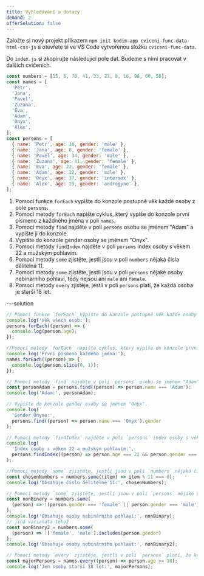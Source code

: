 ```yaml
---
title: Vyhledávání a dotazy
demand: 2
offerSolution: false
---
```


Založte si nový projekt příkazem `npm init kodim-app cviceni-func-data html-css-js` a otevřete si ve VS Code vytvořenou složku `cviceni-func-data`.

Do `index.js` si zkopírujte následující pole dat. Budeme s nimi pracovat v dalších cvičeních.

```js
const numbers = [15, 6, 70, 41, 33, 27, 8, 16, 98, 60, 56];
const names = [
  'Petr',
  'Jana',
  'Pavel',
  'Zuzana',
  'Eva',
  'Adam',
  'Onyx',
  'Alex',
];
const persons = [
  { name: 'Petr', age: 16, gender: 'male' },
  { name: 'Jana', age: 8, gender: 'female' },
  { name: 'Pavel', age: 34, gender: 'male' },
  { name: 'Zuzana', age: 41, gender: 'female' },
  { name: 'Eva', age: 22, gender: 'female' },
  { name: 'Adam', age: 22, gender: 'male' },
  { name: 'Onyx', age: 37, gender: 'intersex' },
  { name: 'Alex', age: 29, gender: 'androgyne' },
];
```

1. Pomocí funkce `forEach` vypište do konzole postupně věk každé osoby z pole `persons`.
1. Pomocí metody `forEach` napište cyklus, který vypíše do konzole první písmeno z každného
   jména v poli `names`.
1. Pomocí metody `find` najděte v poli `persons` osobu se jménem "Adam" a vypište ji do konzole.
1. Vypište do konzole gender osoby se jménem "Onyx".
1. Pomocí metody `findIndex` najděte v poli `persons` index osoby s věkem 22 a mužským pohlavím.
1. Pomocí metody `some` zjistěte, jestli jsou v poli `numbers` nějaká čísla dělitelná 11.
1. Pomocí metody `some` zjistěte, jestli jsou v poli `persons` nějaké osoby nebinárního pohlaví, tedy nejsou ani `male` ani `female`.
1. Pomocí metody `every` zjistěje, jestli v poli `persons` platí, že každá osoba je starší 18 let.

---solution

```js
// Pomocí funkce `forEach` vypište do konzole postupně věk každé osoby z pole `persons`.
console.log('Věk všech osob:');
persons.forEach((person) => {
  console.log(person.age);
});

//Pomocí metody `forEach` napište cyklus, který vypíše do konzole první písmeno z každného jména v poli `names`.
console.log('První písmeno každého jména:');
names.forEach((person) => {
  console.log(person.slice(0, 1));
});

// Pomocí metody `find` najděte v poli `persons` osobu se jménem "Adam" a vypište ji do konzole.
const personAdam = persons.find((person) => person.name === 'Adam');
console.log('Adam:', personAdam);

// Vypište do konzole gender osoby se jménem "Onyx".
console.log(
  'Gender Onyxe:',
  persons.find((person) => person.name === 'Onyx').gender
);

// Pomocí metody `findIndex` najděte v poli `persons` index osoby s věkem 22 a mužským pohlavím.
console.log(
  'Index osoby s věkem 22 a mužským pohlavím:',
  persons.findIndex((person) => person.age === 22 && person.gender === 'male')
);

//Pomocí metody `some` zjistěte, jestli jsou v poli `numbers` nějaká čísla dělitelná 11.
const chosenNumbers = numbers.some((item) => item % 11 === 0);
console.log('Obsahuje číslo dělitelné 11:', chosenNumbers);

// Pomocí metody `some` zjistěte, jestli jsou v poli `persons` nějaké osoby nebinárního pohlaví, tedy nejsou ani `male` ani `female`.
const nonBinary = numbers.some(
  (person) => !(person.gender === 'female' || person.gender === 'male')
);
console.log('Obsahuje osoby nebinárního pohlaví:', nonBinary);
// jiná varianata téhož
const nonBinary2 = numbers.some(
  (person) => !['female', 'male'].includes(person.gender)
);
console.log('Obsahuje osoby nebinárního pohlaví:', nonBinary2);

// Pomocí metody `every` zjistěje, jestli v poli `persons` platí, že každá osoba je starší 18 let.
const majorPersons = names.every((person) => person.age >= 18);
console.log('Jen osoby starší 18 let:', majorPersons);
```
